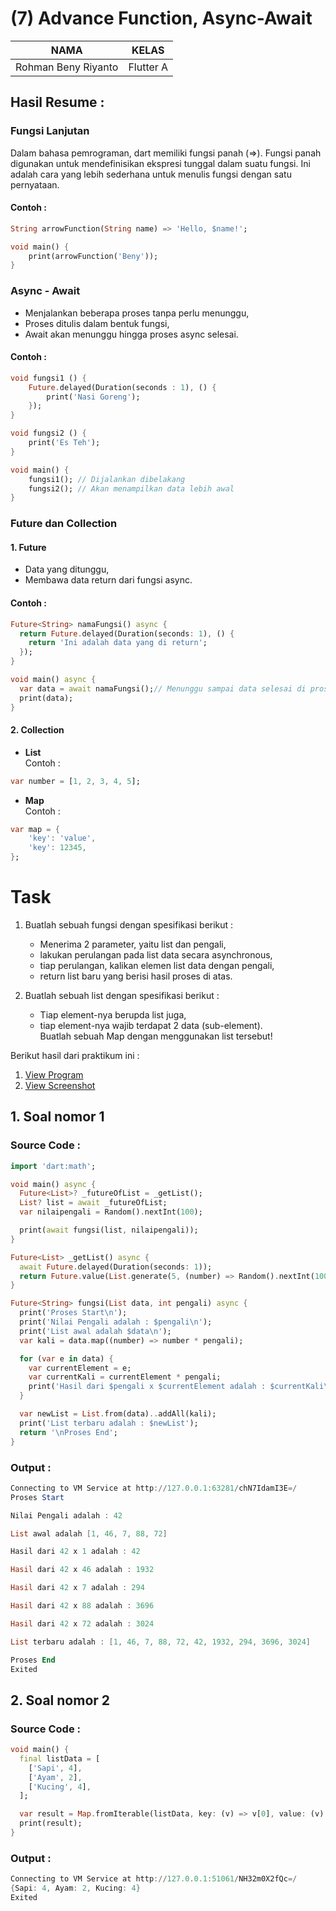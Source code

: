 # (7) Advance Function, Async-Await

| NAMA |  KELAS
|--|--|
| Rohman Beny Riyanto  |  Flutter A

## Hasil Resume :

### Fungsi Lanjutan
Dalam bahasa pemrograman, dart memiliki fungsi panah (=>). Fungsi panah digunakan untuk mendefinisikan ekspresi tunggal dalam suatu fungsi. Ini adalah cara yang lebih sederhana untuk menulis fungsi dengan satu pernyataan.

#### Contoh :
```dart
String arrowFunction(String name) => 'Hello, $name!';

void main() {
    print(arrowFunction('Beny'));
}
```

### Async - Await
- Menjalankan beberapa proses tanpa perlu menunggu,
- Proses ditulis dalam bentuk fungsi,
- Await akan menunggu hingga proses async selesai.

#### Contoh :
```dart
void fungsi1 () {
    Future.delayed(Duration(seconds : 1), () {
        print('Nasi Goreng');
    });
}

void fungsi2 () {
    print('Es Teh');
}

void main() {
    fungsi1(); // Dijalankan dibelakang
    fungsi2(); // Akan menampilkan data lebih awal
}
```

### Future dan Collection
#### 1. Future
   - Data yang ditunggu,
   - Membawa data return dari fungsi async.

#### Contoh :
```dart
Future<String> namaFungsi() async {
  return Future.delayed(Duration(seconds: 1), () {
    return 'Ini adalah data yang di return';
  });
}

void main() async {
  var data = await namaFungsi();// Menunggu sampai data selesai di proses
  print(data);
}

```
#### 2. Collection
   - **List** <br> Contoh :
```dart
var number = [1, 2, 3, 4, 5];
```
   - **Map** <br> Contoh :
```dart
var map = {
    'key': 'value',
    'key': 12345,
};
```
# Task

1. Buatlah sebuah fungsi dengan spesifikasi berikut :
   - Menerima 2 parameter, yaitu list dan pengali,
   - lakukan perulangan pada list data secara asynchronous,
   - tiap perulangan, kalikan elemen list data dengan pengali,
   - return list baru yang berisi hasil proses di atas.
   
2. Buatlah sebuah list dengan spesifikasi berikut :
   - Tiap element-nya berupda list juga,
   - tiap element-nya wajib terdapat 2 data (sub-element).
<br>Buatlah sebuah Map dengan menggunakan list tersebut!

Berikut hasil dari praktikum ini :
1. [View Program](https://github.com/RohmanBenyRiyanto/flutter_rohman-beny-riyanto/tree/main/07_Advance%20Function%20-%20Async-Await/praktikum/advance_function_async_await)
2. [View Screenshot](https://github.com/RohmanBenyRiyanto/flutter_rohman-beny-riyanto/tree/main/07_Advance%20Function%20-%20Async-Await/screenshot)

## 1. Soal nomor 1

### Source Code :
```dart
import 'dart:math';

void main() async {
  Future<List>? _futureOfList = _getList();
  List? list = await _futureOfList;
  var nilaipengali = Random().nextInt(100);

  print(await fungsi(list, nilaipengali));
}

Future<List> _getList() async {
  await Future.delayed(Duration(seconds: 1));
  return Future.value(List.generate(5, (number) => Random().nextInt(100)));
}

Future<String> fungsi(List data, int pengali) async {
  print('Proses Start\n');
  print('Nilai Pengali adalah : $pengali\n');
  print('List awal adalah $data\n');
  var kali = data.map((number) => number * pengali);

  for (var e in data) {
    var currentElement = e;
    var currentKali = currentElement * pengali;
    print('Hasil dari $pengali x $currentElement adalah : $currentKali\n');
  }

  var newList = List.from(data)..addAll(kali);
  print('List terbaru adalah : $newList');
  return '\nProses End';
}
```

### Output :
```powershell
Connecting to VM Service at http://127.0.0.1:63281/chN7IdamI3E=/
Proses Start

Nilai Pengali adalah : 42

List awal adalah [1, 46, 7, 88, 72]

Hasil dari 42 x 1 adalah : 42

Hasil dari 42 x 46 adalah : 1932

Hasil dari 42 x 7 adalah : 294

Hasil dari 42 x 88 adalah : 3696

Hasil dari 42 x 72 adalah : 3024

List terbaru adalah : [1, 46, 7, 88, 72, 42, 1932, 294, 3696, 3024]

Proses End
Exited
```

## 2. Soal nomor 2

### Source Code :
```dart
void main() {
  final listData = [
    ['Sapi', 4],
    ['Ayam', 2],
    ['Kucing', 4],
  ];

  var result = Map.fromIterable(listData, key: (v) => v[0], value: (v) => v[1]);
  print(result);
}
```

### Output :
```powershell
Connecting to VM Service at http://127.0.0.1:51061/NH32m0X2fQc=/
{Sapi: 4, Ayam: 2, Kucing: 4}
Exited
```